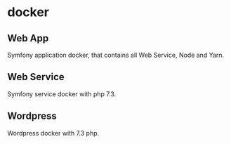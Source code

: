 # docker

## Web App
Symfony application docker, that contains all Web Service, Node and Yarn.

## Web Service

Symfony service docker with php 7.3.

## Wordpress

Wordpress docker with 7.3 php.
